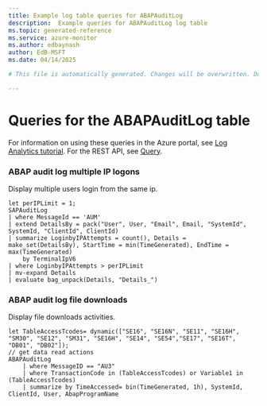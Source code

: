 ```yaml
---
title: Example log table queries for ABAPAuditLog
description:  Example queries for ABAPAuditLog log table
ms.topic: generated-reference
ms.service: azure-monitor
ms.author: edbaynash
author: EdB-MSFT
ms.date: 04/14/2025

# This file is automatically generated. Changes will be overwritten. Do not change this file directly. 

---
```


# Queries for the ABAPAuditLog table

For information on using these queries in the Azure portal, see [Log Analytics tutorial](/azure/azure-monitor/logs/log-analytics-tutorial). For the REST API, see [Query](/rest/api/loganalytics/query).


### ABAP audit log multiple IP logons  


Display multiple users login from the same ip.  

```query
let perIPLimit = 1;
SAPAuditLog
| where MessageId == 'AUM'
| extend DetailsBy = pack("User", User, "Email", Email, "SystemId", SystemId, "ClientId", ClientId)
| summarize LoginbyIPAttempts = count(), Details = make_set(DetailsBy), StartTime = min(TimeGenerated), EndTime = max(TimeGenerated)
    by TerminalIpV6
| where LoginbyIPAttempts > perIPLimit
| mv-expand Details
| evaluate bag_unpack(Details, "Details_")
```



### ABAP audit log file downloads  


Display file downloads activities.  

```query
let TableAccessTcodes= dynamic(["SE16", "SE16N", "SE11", "SE16H", "SM30", "SE12", "SM31", "SE16H", "SE14", "SE54","SE17", "SE16T", "DB01", "DB02"]);
// get data read actions
ABAPAuditLog
    | where MessageID == "AU3"
    | where TransactionCode in (TableAccessTcodes) or Variable1 in (TableAccessTcodes)
    | summarize by TimeAccessed= bin(TimeGenerated, 1h), SystemId, ClientId, User, AbapProgramName
```

